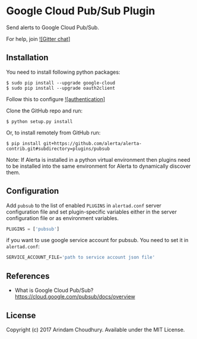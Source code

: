 Google Cloud Pub/Sub Plugin
===========================

Send alerts to Google Cloud Pub/Sub.

For help, join [![Gitter chat]](https://gitter.im/alerta/chat)

Installation
------------

You need to install following python packages:

    $ sudo pip install --upgrade google-cloud
    $ sudo pip install --upgrade oauth2client

Follow this to configure [![authentication]](https://googlecloudplatform.github.io/google-cloud-python/stable/pubsub-usage.html#authentication-configuration)

Clone the GitHub repo and run:

    $ python setup.py install

Or, to install remotely from GitHub run:

    $ pip install git+https://github.com/alerta/alerta-contrib.git#subdirectory=plugins/pubsub

Note: If Alerta is installed in a python virtual environment then plugins
need to be installed into the same environment for Alerta to dynamically
discover them.

Configuration
-------------

Add `pubsub` to the list of enabled `PLUGINS` in `alertad.conf` server
configuration file and set plugin-specific variables either in the
server configuration file or as environment variables.

```python
PLUGINS = ['pubsub']
```

if you want to use google service account for pubsub. You need to set it in `alertad.conf`:

```python
SERVICE_ACCOUNT_FILE='path to service account json file'
```
References
----------

  * What is Google Cloud Pub/Sub? https://cloud.google.com/pubsub/docs/overview

License
-------

Copyright (c) 2017 Arindam Choudhury. Available under the MIT License.
